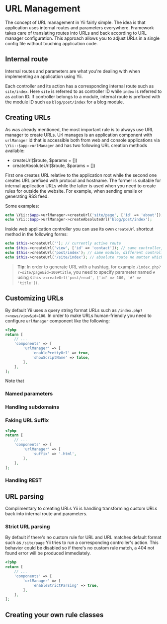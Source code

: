 URL Management
==============

The concept of URL management in Yii fairly simple. The idea is that application uses internal routes and parameters
everywhere. Framework takes care of translating routes into URLs and back according to URL manager configuration.
This approach allows you to adjust URLs in a single config file without touching application code.

Internal route
--------------

Internal routes and parameters are what you're dealing with when implementing an application using Yii.

Each controller and its action has a corresponding internal route such as `site/index`. Here `site` is referred to as
controller ID while `index` is referred to as action ID. If controller belongs to a module, internal route is prefixed
with the module ID such as `blog/post/index` for a blog module.

Creating URLs
-------------

As was already mentioned, the most important rule is to always use URL manager to create URLs. Url manages is an
application component with `urlManager` id that is accessible both from web and console applications via
`\Yii::$app->urlManager` and has two following URL creation methods available:

- createUrl($route, $params = [])
- createAbsoluteUrl($route, $params = [])

First one creates URL relative to the application root while the second one creates URL prefixed with protocol and
hostname. The former is suitable for internal application URLs while the latter is used when you need to create rules
for outside the website. For example, when sending emails or generating RSS feed.

Some examples:

```php
echo \Yii::$app->urlManager->createUrl('site/page', ['id' => 'about']);
echo \Yii::$app->urlManager->createAbsoluteUrl('blog/post/index');
```

Inside web application controller you can use its own `createUrl` shortcut method in the following forms:

```php
echo $this->createUrl(''); // currently active route
echo $this->createUrl('view', ['id' => 'contact']); // same controller, different action
echo $this->createUrl('post/index'); // same module, different controller and action
echo $this->createUrl('/site/index'); // absolute route no matter which controller we're in
```

> **Tip**: In order to generate URL with a hashtag, for example `/index.php?r=site/page&id=100#title`, you need to
  specify parameter named `#` using `$this->createUrl('post/read', ['id' => 100, '#' => 'title'])`.

Customizing URLs
----------------

By default Yii uses a query string format URLs such as `/index.php?r=news/view&id=100`. In order to make URLs
human-friendly you need to configure `urlManager` component like the following:

```php
<?php
return [
	// ...
	'components' => [
		'urlManager' => [
			'enablePrettyUrl' => true,
			'showScriptName' => false,
		],
	],
];
```

Note that

### Named parameters

### Handling subdomains

### Faking URL Suffix

```php
<?php
return [
	// ...
	'components' => [
		'urlManager' => [
			'suffix' => '.html',
		],
	],
];
```

### Handling REST


URL parsing
-----------

Complimentary to creating URLs Yii is handling transforming custom URLs back into internal route and parameters.

### Strict URL parsing

By default if there's no custom rule for URL and URL matches default format such as `/site/page` Yii tries to run a
corresponding controller's action. This behavior could be disabled so if there's no custom rule match, a 404 not found
error will be produced immediately.

```php
<?php
return [
	// ...
	'components' => [
		'urlManager' => [
			'enableStrictParsing' => true,
		],
	],
];
```

Creating your own rule classes
------------------------------

